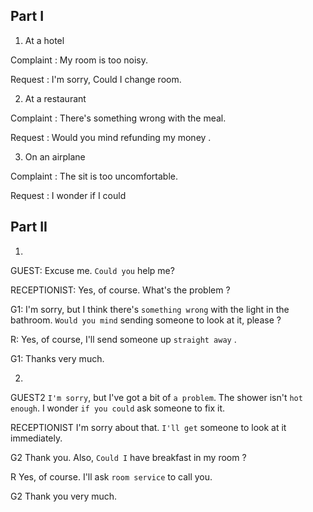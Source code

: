 ## Part I

1. At a hotel

Complaint : My room is too noisy.

Request : I'm sorry, Could I change room.

2. At a restaurant

Complaint : There's something wrong with the meal.

Request : Would you mind refunding my money .

3. On an airplane

Complaint : The sit is too uncomfortable.

Request : I wonder if I could

## Part II
1. 
GUEST: Excuse me. `Could you` help me? 

RECEPTIONIST: Yes, of course. What's the problem ?

G1: I'm sorry, but I think there's `something wrong` with the light in the bathroom. `Would you mind` sending someone to look at it, please ?

R: Yes, of course, I'll send someone up `straight away` .

G1: Thanks very much.

2. 
GUEST2 `I'm sorry`, but I've got a bit of `a problem`. The shower isn't `hot enough`. I wonder `if you could` ask someone to fix it. 

RECEPTIONIST I'm sorry about that. `I'll get` someone to look at it immediately.

G2 Thank you. Also, `Could I` have breakfast in my room ?

R Yes, of course. I'll ask `room service` to call you.

G2 Thank you very much.
